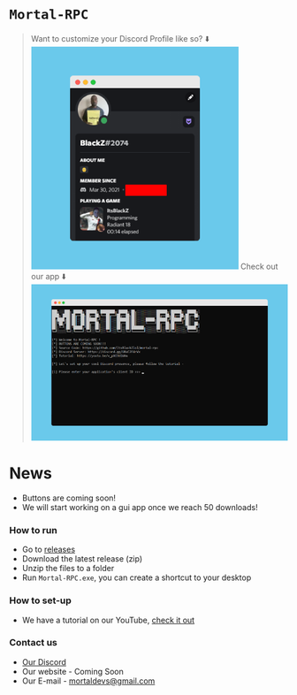 # `Mortal-RPC`
> Want to customize your Discord Profile like so? ⬇️
![](https://raw.githubusercontent.com/ItsBlackZlol/mortal-rpc/main/screenshots/2.png)
> Check out our app ⬇️
![](https://raw.githubusercontent.com/ItsBlackZlol/mortal-rpc/main/screenshots/1.png)

# News
- Buttons are coming soon!
- We will start working on a gui app once we reach 50 downloads!
### How to run
- Go to [releases](https://github.com/ItsBlackZlol/mortal-rpc/releases)
- Download the latest release (zip)
- Unzip the files to a folder
- Run `Mortal-RPC.exe`, you can create a shortcut to your desktop

### How to set-up
- We have a tutorial on our YouTube, [check it out](https://youtu.be/v_pX63UlWVw)
### Contact us
- [Our Discord](https://discord.gg/UXxC2F4rVx)
- Our website - Coming Soon
- Our E-mail - mortaldevs@gmail.com
